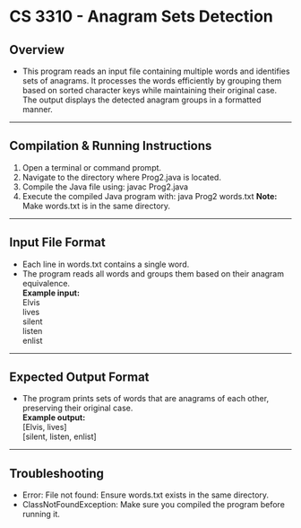 # CS 3310 - Anagram Sets Detection

## **Overview**
- This program reads an input file containing multiple words and identifies sets of anagrams. It processes the words efficiently by grouping them based on sorted character keys while maintaining their original case. The output displays the detected anagram groups in a formatted manner.
---

## **Compilation & Running Instructions**
1. Open a terminal or command prompt.
2. Navigate to the directory where Prog2.java is located.
3. Compile the Java file using: javac Prog2.java
4. Execute the compiled Java program with: java Prog2 words.txt
**Note:** Make words.txt is in the same directory.
---

## **Input File Format**
- Each line in words.txt contains a single word.
- The program reads all words and groups them based on their anagram equivalence.  
**Example input:**  
Elvis  
lives  
silent  
listen  
enlist  
---

## **Expected Output Format**
- The program prints sets of words that are anagrams of each other, preserving their original case.  
**Example output:**   
[Elvis, lives]  
[silent, listen, enlist]  
---

## **Troubleshooting**
- Error: File not found: Ensure words.txt exists in the same directory.
- ClassNotFoundException: Make sure you compiled the program before running it.

